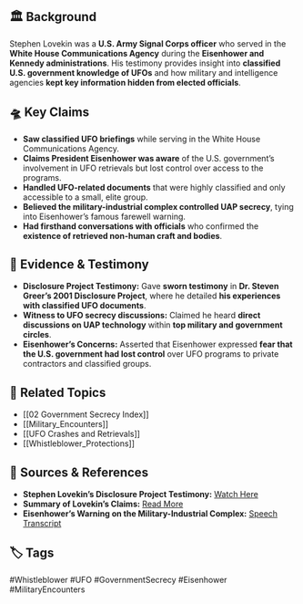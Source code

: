 ## 🏛 Background

Stephen Lovekin was a **U.S. Army Signal Corps officer** who served in the **White House Communications Agency** during the **Eisenhower and Kennedy administrations**. His testimony provides insight into **classified U.S. government knowledge of UFOs** and how military and intelligence agencies **kept key information hidden from elected officials**.

## 🛸 Key Claims

- **Saw classified UFO briefings** while serving in the White House Communications Agency.
- **Claims President Eisenhower was aware** of the U.S. government’s involvement in UFO retrievals but lost control over access to the programs.
- **Handled UFO-related documents** that were highly classified and only accessible to a small, elite group.
- **Believed the military-industrial complex controlled UAP secrecy**, tying into Eisenhower’s famous farewell warning.
- **Had firsthand conversations with officials** who confirmed the **existence of retrieved non-human craft and bodies**.

## 📜 Evidence & Testimony

- **Disclosure Project Testimony:** Gave **sworn testimony** in **Dr. Steven Greer’s 2001 Disclosure Project**, where he detailed **his experiences with classified UFO documents**.
- **Witness to UFO secrecy discussions:** Claimed he heard **direct discussions on UAP technology** within **top military and government circles**.
- **Eisenhower’s Concerns:** Asserted that Eisenhower expressed **fear that the U.S. government had lost control** over UFO programs to private contractors and classified groups.

## 🔗 Related Topics

- [[02 Government Secrecy Index]]
- [[Military_Encounters]]
- [[UFO Crashes and Retrievals]]
- [[Whistleblower_Protections]]

## 📂 Sources & References

- **Stephen Lovekin’s Disclosure Project Testimony:** [Watch Here](https://www.youtube.com/watch?v=0WZyDglNi5Y)
- **Summary of Lovekin’s Claims:** [Read More](http://www.roswellproof.com/Lovekin.html)
- **Eisenhower’s Warning on the Military-Industrial Complex:** [Speech Transcript](https://www.presidency.ucsb.edu/documents/farewell-address-the-american-people)

## 🏷 Tags

#Whistleblower #UFO #GovernmentSecrecy #Eisenhower #MilitaryEncounters